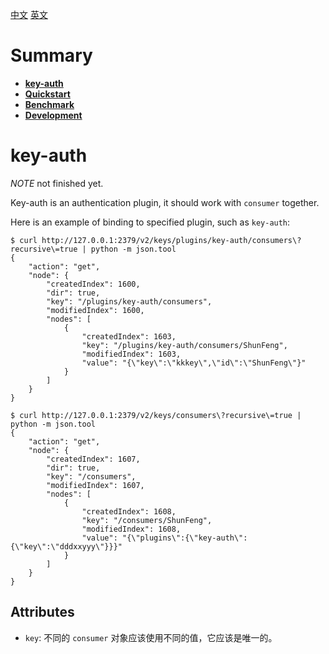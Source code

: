 [中文](key-auth-cn.md) [英文](key-auth.md)

# Summary
- [**key-auth**](#key-auth)
- [**Quickstart**](#quickstart)
- [**Benchmark**](#benchmark)
- [**Development**](#development)


# key-auth

*NOTE* not finished yet.

Key-auth is an authentication plugin, it should work with `consumer` together.

Here is an example of binding to specified plugin, such as `key-auth`:

```shell
$ curl http://127.0.0.1:2379/v2/keys/plugins/key-auth/consumers\?recursive\=true | python -m json.tool
{
    "action": "get",
    "node": {
        "createdIndex": 1600,
        "dir": true,
        "key": "/plugins/key-auth/consumers",
        "modifiedIndex": 1600,
        "nodes": [
            {
                "createdIndex": 1603,
                "key": "/plugins/key-auth/consumers/ShunFeng",
                "modifiedIndex": 1603,
                "value": "{\"key\":\"kkkey\",\"id\":\"ShunFeng\"}"
            }
        ]
    }
}

$ curl http://127.0.0.1:2379/v2/keys/consumers\?recursive\=true | python -m json.tool
{
    "action": "get",
    "node": {
        "createdIndex": 1607,
        "dir": true,
        "key": "/consumers",
        "modifiedIndex": 1607,
        "nodes": [
            {
                "createdIndex": 1608,
                "key": "/consumers/ShunFeng",
                "modifiedIndex": 1608,
                "value": "{\"plugins\":{\"key-auth\":{\"key\":\"dddxxyyy\"}}}"
            }
        ]
    }
}
```

## Attributes

* `key`: 不同的 `consumer` 对象应该使用不同的值，它应该是唯一的。
